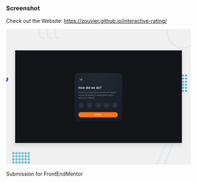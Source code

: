 
### Screenshot
Check out the Website: https://zouvier.github.io/interactive-rating/


![Design](./design/desktop-preview.jpg)

Submission for FrontEndMentor
